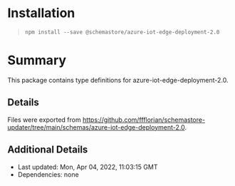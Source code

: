 # Installation
> `npm install --save @schemastore/azure-iot-edge-deployment-2.0`

# Summary
This package contains type definitions for azure-iot-edge-deployment-2.0.

## Details
Files were exported from https://github.com/ffflorian/schemastore-updater/tree/main/schemas/azure-iot-edge-deployment-2.0.

## Additional Details
* Last updated: Mon, Apr 04, 2022, 11:03:15 GMT
* Dependencies: none
